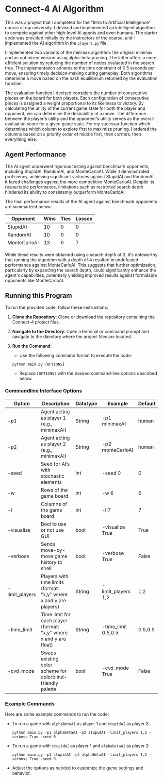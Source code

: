 # Connect-4 AI Algorithm

This was a project that I completed for the "Intro to Artificial Intelligence" course at my university. I devised and implemented an intelligent algorithm to compete against other high-level AI agents and even humans. The starter code was provided initially by the instructors of the course, and I implemented the AI algorithm in the `players.py` file. 

I implemented two variants of the minimax algorithm: the original minimax and an optimized version using alpha-beta pruning. The latter offers a more efficient solution by reducing the number of nodes evaluated in the search tree. The implementation adheres to the time constraint of 0.5 seconds per move, ensuring timely decision-making during gameplay. Both algorithms determine a move based on the nash equillibrium returned by the evaluation function.

The evaluation function I devised considers the number of consecutive pieces on the board for both players. Each configuration of consecutive pieces is assigned a weight proportional to its likeliness to victory. By calculating the utility of the current game state for both the player and opponent, we can determine the desirability of a move. The difference between the player's utility and the opponent's utility serves as the overall evaluation score for a given game state. For my sucessor function which determines which column to explore first to maximize pruning, I ordered the columns based on a priority order of middle first, then corners, then everything else.


## Agent Performance

The AI agent underwent rigorous testing against benchmark opponents, including StupidAI, RandomAI, and MonteCarloAI. While it demonstrated proficiency, achieving significant victories against StupidAI and RandomAI, it faced challenges against the more competitive MonteCarloAI. Despite its respectable performance, limitations such as restricted search depth hindered its ability to consistently outperform MonteCarloAI.

The final performance results of the AI agent against benchmark opponents are summarized below:

| Opponent     | Wins | Ties | Losses |
|--------------|------|------|--------|
| StupidAI     | 10   | 0    | 0      |
| RandomAI     | 10   | 0    | 0      |
| MonteCarloAI | 13   | 0    | 7      |

While these results were obtained using a search depth of 3, it's noteworthy that running the algorithm with a depth of 4 resulted in undefeated performance against MonteCarloAI. This suggests that further optimization, particularly by expanding the search depth, could significantly enhance the agent's capabilities, potentially yielding improved results against formidable opponents like MonteCarloAI.


## Running this Program

To run the provided code, follow these instructions:

1. **Clone the Repository**: Clone or download the repository containing the Connect-4 project files.

2. **Navigate to the Directory**: Open a terminal or command prompt and navigate to the directory where the project files are located.

3. **Run the Command**:
    - Use the following command format to execute the code:
    ```
    python main.py [OPTIONS]
    ```
    - Replace `[OPTIONS]` with the desired command-line options described below.

### Commandline Interface Options

| Option         | Description                                                          | Datatype | Example                   | Default |
|----------------|----------------------------------------------------------------------|----------|---------------------------|---------|
| -p1            | Agent acting as player 1 (e.g., minimaxAI)                          | String   | -p1 minimaxAI            | human   |
| -p2            | Agent acting as player 2 (e.g., minimaxAI)                          | String   | -p2 monteCarloAI         | human   |
| -seed          | Seed for AI’s with stochastic elements                               | int      | -seed 0                   | 0       |
| -w             | Rows of the game board                                               | int      | -w 6                      | 6       |
| -l             | Columns of the game board                                            | int      | -l 7                      | 7       |
| -visualize     | Bool to use or not use GUI                                           | bool     | -visualize True           | True    |
| -verbose       | Sends move-by-move game history to shell                             | bool     | -verbose True             | False   |
| -limit_players | Players with time limits (format: "x,y" where x and y are players)   | String   | -limit_players 1,2        | 1,2     |
| -time_limit    | Time limit for each player (format: "x,y" where x and y are float)   | String   | -time_limit 0.5,0.5       | 0.5,0.5 |
| -cvd_mode      | Swaps existing color scheme for colorblind-friendly palette          | bool     | -cvd_mode True            | False   |

### Example Commands

Here are some example commands to run the code:

- To run a game with `alphaBetaAI` as player 1 and `stupidAI` as player 2:
  ```
  python main.py -p1 alphaBetaAI -p2 stupidAI -limit_players 1,2 -verbose True -seed 0
  ```

- To run a game with `stupidAI` as player 1 and `alphaBetaAI` as player 2:
  ```
  python main.py -p1 stupidAI -p2 alphaBetaAI -limit_players 1,2 -verbose True -seed 0
  ```

- Adjust the options as needed to customize the game settings and behavior.
